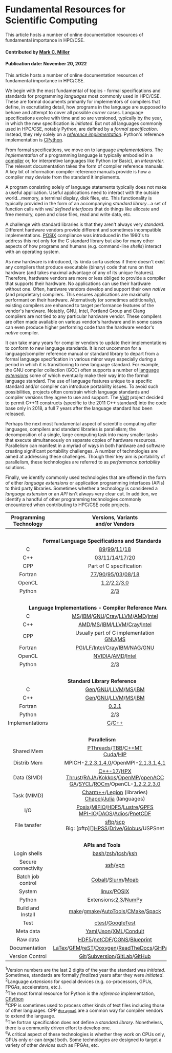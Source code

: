 # Fundamental Resources for Scientific Computing
<!--deck text start-->
This article hosts a number of online documentation resources of fundamental importance in HPC/CSE.
<!--deck text end-->

#### Contributed by [Mark C. Miller](https://github.com/markcmiller86 "Mark C. Miller GitHub Profile")
#### Publication date: November 20, 2022

This article hosts a number of online documentation resources of fundamental importance in HPC/CSE.

We begin with the most fundamental of topics - formal specifications and standards for programming *languages* most commonly used in HPC/CSE.
These are formal documents primarily for implementors of compilers that define, in excrutiating detail, how programs in the language are supposed to behave and attempt to cover all possible *corner* cases. Language specifications evolve with time and so are versioned, typically by the year, in which the new specification is *initiated*. But not all languages commonly used in HPC/CSE, notably Python, are defined by a *formal specification*.
Instead, they rely solely on a [*reference implementation*](https://en.wikipedia.org/wiki/Reference_implementation).
Python's reference implementation is [CPython](https://en.wikipedia.org/wiki/CPython).

From formal specifications, we move on to language *implementations*.
The *implementation* of a programming language is typically embodied in a [compiler](https://en.wikipedia.org/wiki/List_of_compilers) or, for interpretive languages like Python (or Basic), an *interpreter*. The relevant documentation takes the form of compiler reference manuals.
A key bit of information compiler reference manuals provide is how a compiler may deviate from the standard it implements.

A program consisting solely of language statements typically does not make a useful application.
Useful applications need to interact with the outside world...memory, a terminal display, disk files, etc.
This functionality is typically provided in the form of an accompanying *standard library*...a set of function calls with *well defined interfaces* that do things like allocate and free memory, open and close files, read and write data, etc.

A challenge with standard libraries is that they aren't always very *standard*.
Different hardware vendors provide different and sometimes incompatible implementations.
[POSIX](https://en.wikipedia.org/wiki/POSIX) compliance was introduced in the 1990's to address this not only for the C standard library but also for many other aspects of how programs and humans (e.g. command-line *shells*) interact with an operating system.

As new hardware is introduced, its kinda sorta useless if there doesn't exist any compilers that produce executable (binary) code that runs on that hardware (and takes maximal advantage of any of its unique features).
Therefore, hardware vendors are more or less obliged to provide a compiler that supports their hardware.
No applications can use their hardware without one.
Often, hardware vendors develop and support their own *native* (and proprietary) compilers.
This ensures applications are maximally performant on their hardware.
Alternatively (or sometimes additionally), existing compilers are enhanced to target performance features of the vendor's hardware. Notably, GNU, Intel, Portland Group and Clang compilers are not tied to any particular hardware vendor.
These compilers are often made available on various vendor's hardware and in some cases can even produce higher performing code than the hardware vendor's *native* compiler.

It can take many years for compiler vendors to update their implementations to conform to new language standards.
It is not uncommon for a language/compiler reference manual or standard library to depart from a formal language specification in various minor ways especially during a period in which it is transitioning to new language standard. For example, the GNU compiler collection (GCC) often supports a number of [language *extensions*](https://gcc.gnu.org/onlinedocs/gcc/C-Extensions.html) some of which eventually make their way into the formal language standard. The use of language features unique to a specific standard and/or compiler can introduce portability issues.
To avoid such possibilities, projects often constrain which language standards and compiler versions they agree to use and support. The [VisIt](https://visit-dav.github.io/visit-website/) project decided to permit C++11 constructs (specific to the 2011 C++ standard) into the code base only in 2018, a full 7 years after the language standard had been released.

Perhaps the next most fundamental aspect of scientific computing after languages, compilers and standard libraries is parallelism; the decomposition of a single, large computing task into many smaller tasks that execute simultaneously on separate copies of hardware resources.
Parallelism can manifest in a myriad of ways in both hardware and software creating significant portability challenges.
A number of technologies are aimed at addressing these challenges.
Though their key aim is portability of parallelism, these technologies are referred to as *performance portability* solutions.

Finally, we identify commonly used technologies that are offered in the form of either *language extensions* or application programming interfaces (APIs) to third party libraries.
Sometimes whether a technology is considered a *language extension* or an *API* isn't always very clear cut.
In addition, we identify a handful of other programming technologies commonly encountered when contributing to HPC/CSE code projects.

Programming<br>Technology | Versions, Variants<br>and/or Vendors | Other notes
:---: | :---: | ---:
&nbsp;|&nbsp;|&nbsp;<tr><td colspan=3 align="center">**Formal Language Specifications and Standards**</td></tr>
C | [89][c89-spec]/[99][c99-spec]/[11][c11-spec]/[18][c18-spec] | ([1][1])
C++ | [03][c++03-spec]/[11][c++11-spec]/[14][c++14-spec]/[17][c++17-spec]/[20][c++20-spec] | ([1][1])
CPP | Part of C specification | ([4][4])
Fortran | [77][f77-spec]/[90][f90-spec]/[95][f95-spec]/[03][f03-spec]/[08][f08-spec]/[18][f18-spec] | ([1][1])
OpenCL | [1.2][ocl1.2-spec]/[2.2][ocl2.2-spec]/[3.0][ocl3.0-spec] | ([2][2])
Python | [2][py2-spec]/[3][py3-spec]| ([3][3])
&nbsp;|&nbsp;|&nbsp;<tr><td colspan=3 align="center">**Language Implementations - Compiler Reference Manuals**</td></tr>
C | [MS][c-ms]/[IBM][c-ibm]/[GNU][c-gnu]/[Cray][c-cray]/[LLVM][c-clang]/[AMD][c-amd]/[Intel][c++-intel]
C++ | [AMD][c++-amd]/[MS][c++-ms]/[IBM][c++-ibm]/[LLVM][c++-clang]/[Cray][c++-cray]/[Intel][c++-intel]|
CPP | Usually part of C implementation<br>[GNU][cpp-gnu]/[MS][cpp-ms] |
Fortran | [PGI][f-pg]/[LF][f-lf]/[Intel][f-intel]/[Cray][f-cray]/[IBM][f-ibm]/[NAG][f-nag]/[GNU][f-gnu]
OpenCL | [NVIDIA][opencl-nvidia]/[AMD][opencl-amd]/[Intel][opencl-intel]|
Python | [2][py2]/[3][py3] |([3][3])
&nbsp;|&nbsp;|&nbsp;<tr><td colspan=3 align="center">**Standard Library Reference**</td></tr>
C | [Gen][c-stdlib-0]/[GNU][c-stdlib-gnu]/[LLVM][c-stdlib-llvm]/[MS][c-stdlib-ms]/[IBM][c-stdlib-ibm] | |
C++ | [Gen][c++-stdlib-0]/[GNU][c++-stdlib-gnu]/[LLVM][c++-stdlib-llvm]/[MS][c++-stdlib-ms]/[IBM][c++-stdlib-ibm] | |
Fortran | [0.2.1][f-stdlib-0.2.1] | ([5][5])
Python | [2][py-stdlib-2]/[3][py-stdlib-3] | |
Implementations | [C][imp-stdlib-c]/[C++][imp-stdlib-c++] | |
&nbsp;|&nbsp;|&nbsp;<tr><td colspan=3 align="center">**Parallelism**</td></tr>
Shared Mem | [PThreads][smpar-pthreads]/[TBB][smpar-tbb]/[C++MT][smpar-c++mt]<br>[Cuda][smpar-cuda]/[HIP][smpar-hip] | ([6][6]) |
Distrib Mem | MPICH-[2.2][dmpar-mpi-2.2],[3.1][dmpar-mpi-3.1],[4.0][dmpar-mpi-4.0]/OpenMPI-[2.1][dmpar-ompi-2.1],[3.1][dmpar-ompi-3.1],[4.1][dmpar-ompi-4.1] | |
Data (SIMD) | [C++-17][pparc-stl]/[HPX][pparc-hpx]<br>[Thrust][pparc-thrust]/[RAJA][pparc-raja]/[Kokkos][ppard-kokkos]/[OpenMP][smpar-omp-5.2]/[openACC][smpar-openacc]<br>[GA][ppard-ga]/[SYCL][pparc-sycl]/[ROCm][pparc-rocm]/OpenCL-[1.2][ocl1.2-spec],[2.2][ocl2.2-spec],[3.0][ocl3.0-spec] | |
Task (MIMD) | [Charm++][ppard-charm++]/[Legion][ppard-legion] (libraries)<br>[Chapel][ppard-chapel]/[Julia][ppard-julia] (languages)||
I/O | [Posix][api-posixio]/[MIFIO][api-mifio]/[HDF5][api-hdf5-1.12]/[Lustre][api-lustre]/[GPFS][api-gpfs]<br>[MPI-IO][api-mpiio]/[DAOS][api-daos]/[Adios][api-adios]/[PnetCDF][api-pnetcdf]
File tansfer | [sftp][api-sftp]/[scp][api-scp]<br>Big: [pftp][][HPSS][api-hpss]/[Drive][api-gdrive]/[Globus][api-globus]/USPSnet
&nbsp;|&nbsp;|&nbsp;<tr><td colspan=3 align="center">**APIs and Tools**</td></tr>
Login shells | [bash][api-bash]/[zsh][api-zsh]/[tcsh][api-tcsh]/[ksh][api-ksh]
Secure<br>connectivity | [ssh][api-ssh]/[vpn][api-vpn]
Batch job<br>control | [Cobalt][api-cobalt]/[Slurm][api-slurm]/[Moab][api-moab]
System | [linux][api-sys-linux]/[POSIX][api-sys-posix] | |
Python | Extensions:[2][api-pyc-2],[3][api-pyc-3]/[NumPy][api-py-numpy] | |
Build and<br>Install | [make][api-make]/[gmake][api-gmake]/[AutoTools][api-autotools]/[CMake][api-cmake]/[Spack][api-spack]
Test | [ctest][api-ctest]/[GoogleTest][api-gtest] 
Meta data | [Yaml][api-yaml]/[Json][api-json]/[XML][api-xml]/[Conduit][api-conduit]
Raw data | [HDF5][api-hdf5]/[netCDF][api-netcdf]/[CGNS][api-cgns]/[Blueprint][api-blueprint]
Documentation | [LaTex][api-latex]/[GFM][api-gfm]/[reST][api-rest]/[Doxygen][api-doxygen]/[ReadTheDocs][api-rtd]/[GHPages][api-ghpages]
Version Control | [Git][api-git]/[Subversion][api-svn]/[GitLab][api-gitlab]/[GitHub][api-github]


[//]: # (Table footnotes. Text is dup'd for rendered HTML and balloon help)

[1]: #a1 "Version numbers are the last 2 digits of the year the standard was *initiated*. Sometimes, standards are formally *finalized* years after they were *initiated*."
[2]: #a2 "Language *extensions* for special devices (e.g. co-processors, GPUs, FPGAs, accelerators, etc.)."
[3]: #a3 "The most formal resource for Python is the [language reference](https://docs.python.org/dev/reference/) and the *reference* implementation, [CPython](https://github.com/python/cpython)"
[4]: #a4 "CPP is sometimes used to process other kinds of text files including those of other languages. CPP `#pragma`s are a common way for compiler vendors to extend the language."
[5]: #a5 "The fortran specification does not define a *standard library*. Nonetheless, there is a community driven effort to develop one."
[6]: #a6 "A critical aspect of these technologies is whether they work on CPUs only, GPUs only or can *target* both. Some technologies are designed to target a variety of other *devices* such as FPGAs, etc."

<a name="a1"></a><sup>1</sup>Version numbers are the last 2 digits of the year the standard was *initiated*. Sometimes, standards are formally *finalized* years after they were *initiated*.<br>
<a name="a2"></a><sup>2</sup>Language *extensions* for special devices (e.g. co-processors, GPUs, FPGAs, accelerators, etc.).<br>
<a name="a3"></a><sup>3</sup>The most formal resource for Python is the *reference* implementation, [CPython](https://en.wikipedia.org/wiki/CPython)<br>
<a name="a4"></a><sup>4</sup>CPP is sometimes used to process other kinds of text files including those of other languages. CPP [`#pragma`s](https://gcc.gnu.org/onlinedocs/cpp/Pragmas.html) are a common way for compiler vendors to extend the language.<br>
<a name="a5"></a><sup>5</sup>The fortran specification does not define a *standard library*. Nonetheless, there is a community driven effort to develop one.<br>
<a name="a6"></a><sup>6</sup>A critical aspect of these technologies is whether they work on CPUs only, GPUs only or can *target* both. Some technologies are designed to target a variety of other *devices* such as FPGAs, etc.

[//]: # (Formal C language specification URLs)

[c89-spec]: http://port70.net/~nsz/c/c89/c89-draft.html
[c99-spec]: https://open-std.org/JTC1/SC22/WG14/www/docs/n1256.pdf
[c11-spec]: https://www.open-std.org/jtc1/sc22/WG14/www/docs/n1570.pdf
[c18-spec]: https://web.archive.org/web/20181230041359if_/http://www.open-std.org/jtc1/sc22/wg14/www/abq/c17_updated_proposed_fdis.pdf

[//]: # (Formal C++ language specification URLs)

[c++03-spec]: https://www.open-std.org/Jtc1/sc22/WG21/docs/papers/2001/n1316/
[c++11-spec]: https://www.open-std.org/Jtc1/sc22/WG21/docs/papers/2011/n3242.pdf
[c++14-spec]: https://www.open-std.org/Jtc1/sc22/WG21/docs/papers/2013/n3797.pdf
[c++17-spec]: https://www.open-std.org/Jtc1/sc22/WG21/docs/papers/2017/n4659.pdf
[c++20-spec]: https://www.open-std.org/Jtc1/sc22/WG21/docs/papers/2020/n4849.pdf

[//]: # (Formal Fortran language specification URLs)

[f77-spec]: https://web.archive.org/web/20070205092427/http://www.fortran.com/fortran/F77_std/rjcnf0001.html
[f90-spec]: https://wg5-fortran.org/N001-N1100/N692.pdf
[f95-spec]: https://wg5-fortran.org/N1151-N1200/N1191.pdf
[f03-spec]: https://wg5-fortran.org/N1601-N1650/N1601.pdf
[f08-spec]: https://j3-fortran.org/doc/year/10/10-007r1.pdf
[f18-spec]: https://j3-fortran.org/doc/year/18/18-007r1.pdf

[//]: # (OpenCL language specification URLs)

[ocl1.2-spec]: https://www.khronos.org/registry/OpenCL/specs/opencl-1.2.pdf
[ocl2.2-spec]: https://www.khronos.org/registry/OpenCL/specs/2.2/html/OpenCL_API.html
[ocl3.0-spec]: https://www.khronos.org/registry/OpenCL/specs/3.0-unified/html/OpenCL_C.html

[//]: # (Python language reference URLs)
[py2-spec]: https://docs.python.org/2/reference/
[py3-spec]: https://docs.python.org/3/reference/

[cpp-gnu]: https://gcc.gnu.org/onlinedocs/cpp/
[cpp-ms]: https://docs.microsoft.com/en-us/cpp/preprocessor/c-cpp-preprocessor-reference?view=msvc-170

[//]: # (C language reference URLs)

[c-gnu]: https://www.gnu.org/software/gnu-c-manual/gnu-c-manual.pdf
[c-cray]: https://support.hpe.com/hpesc/public/docDisplay?docId=a00115116en_us&docLocale=en_US&page=The_Cray_Compiling_Environment.html
[c-ibm]: https://www.ibm.com/docs/en/ssw_ibm_i_71/rzarg/sc097852.pdf
[c-ms]: https://docs.microsoft.com/en-us/cpp/c-language/c-language-reference?view=msvc-170
[c-clang]: https://clang.llvm.org
[c-amd]: https://developer.amd.com/amd-aocc/

[//]: # (C++ language reference URLs)

[c++-intel]: https://www.intel.com/content/www/us/en/develop/documentation/cpp-compiler-developer-guide-and-reference/top.html
[c++-cray]: https://support.hpe.com/hpesc/public/docDisplay?docId=a00115116en_us&docLocale=en_US&page=The_Cray_Compiling_Environment.html
[c++-ibm]: https://www.ibm.com/docs/en/ssw_ibm_i_71/rzarg/sc097852.pdf
[c++-ms]: https://docs.microsoft.com/en-us/cpp/cpp/cpp-language-reference?view=msvc-170
[c++-amd]: https://developer.amd.com/amd-aocc/
[c++-clang]: https://clang.llvm.org/cxx_status.html

[//]: # (Fortran language reference URLs)

[f-pg]: https://www.pgroup.com/resources/docs/17.10/x86/fortran-ref-guide/index.htm "Portland Group Compilers"
[f-lf]: http://www.lahey.com/docs/LangRefEXP73_revG05.pdf "Lahey/Fujitsu Fortran 95"
[f-intel]: https://www.intel.com/content/www/us/en/develop/documentation/fortran-compiler-oneapi-dev-guide-and-reference/top/language-reference.html "All Fortran standards 90-18"
[f-cray]: https://support.hpe.com/hpesc/public/docDisplay?docId=a00115296en_us&page=About_the_Cray_Fortran_Reference_Manual.html
[f-ibm]: https://www.ibm.com/support/pages/system/files/support/swg/swgdocs.nsf/0/7e46ea600b6646d0852579dc00331978/$FILE/langref.pdf
[f-nag]: https://www.nag.com/nagware/np/r70_doc/compiler.pdf
[f-gnu]: https://devdocs.io/gnu_fortran/

[//]: # (GPU language reference URLs)

[opencl-amd]: https://rocmdocs.amd.com/en/latest/Programming_Guides/Opencl-programming-guide.html#opencl-programming-guide
[opencl-intel]: https://www.intel.com/content/www/us/en/develop/documentation/iocl_rt_ref/top.html
[opencl-nvidia]: https://developer.download.nvidia.com/compute/DevZone/docs/html/OpenCL/doc/OpenCL_Programming_Guide.pdf

[//]: # (Pythone language reference URLs)

[py2]: https://docs.python.org/2/reference/
[py3]: https://docs.python.org/3/reference/

[//]: # (Standard libraries)

[c-stdlib-0]: https://cplusplus.com/reference/clibrary/
[c++-stdlib-0]: https://www.cplusplus.com/reference/
[c-stdlib-gnu]: https://gcc.gnu.org/onlinedocs/libc/
[c++-stdlib-gnu]: https://gcc.gnu.org/onlinedocs/libstdc++/
[c-stdlib-llvm]: https://libc.llvm.org/
[c++-stdlib-llvm]: https://libcxx.llvm.org/
[c-stdlib-ms]: https://learn.microsoft.com/en-us/cpp/c-runtime-library/c-run-time-library-reference?view=msvc-170
[c++-stdlib-ms]: https://docs.microsoft.com/en-us/cpp/standard-library/cpp-standard-library-reference?view=msvc-170
[c-stdlib-ibm]: https://www.ibm.com/docs/en/i/7.3?topic=c-ile-cc-runtime-library-functions
[c++-stdlib-ibm]: https://www.ibm.com/docs/en/i/7.3?topic=c-ile-cc-runtime-library-functions
[py-stdlib-2]: https://docs.python.org/2.7/library/
[py-stdlib-3]: https://docs.python.org/3.8/library/
[f-stdlib-0.2.1]: https://github.com/fortran-lang/stdlib
[imp-stdlib-c]: https://en.wikipedia.org/wiki/C_standard_library#Implementations
[imp-stdlib-c++]: https://en.wikipedia.org/wiki/C%2B%2B_Standard_Library#Implementations

[//]: # (Shared Memory Parallelism)

[smpar-pthreads]: https://hpc-tutorials.llnl.gov/posix/AppendixA/
[smpar-tbb]: https://spec.oneapi.io/versions/latest/elements/oneTBB/source/nested-index.html
[smpar-c++mt]: https://cplusplus.com/reference/multithreading/
[smpar-cuda]: https://docs.nvidia.com/cuda/cuda-runtime-api/index.html
[smpar-hip]: https://github.com/RadeonOpenCompute/ROCm/raw/rocm-4.5.2/AMD_HIP_Programming_Guide.pdf
[smpar-omp-3.1]: https://www.openmp.org/wp-content/uploads/OpenMP3.1.pdf
[smpar-omp-4.5]: https://www.openmp.org/wp-content/uploads/openmp-4.5.pdf
[smpar-omp-5.2]: https://www.openmp.org/wp-content/uploads/OpenMP-API-Specification-5-2.pdf
[smpar-openacc]: https://www.openacc.org/sites/default/files/inline-files/openacc-guide.pdf

[//]: # (Distributed Memory Parallelism)

[dmpar-mpi-1.3]: https://www.mpi-forum.org/docs/mpi-1.3/mpi-report-1.3-2008-05-30.pdf
[dmpar-mpi-2.2]: https://www.mpi-forum.org/docs/mpi-2.2/mpi22-report.pdf
[dmpar-mpi-3.1]: https://www.mpi-forum.org/docs/mpi-3.1/mpi31-report.pdf
[dmpar-mpi-4.0]: https://www.mpi-forum.org/docs/mpi-4.0/mpi40-report.pdf
[dmpar-ompi-4.1]: https://www.open-mpi.org/doc/v4.1/
[dmpar-ompi-4.0]: https://www.open-mpi.org/doc/v4.0/
[dmpar-ompi-3.1]: https://www.open-mpi.org/doc/v3.1/
[dmpar-ompi-2.1]: https://www.open-mpi.org/doc/v2.1/

[//]: # (Portable Parallelism via Abstract Code)

[pparc-stl]: https://en.cppreference.com/w/cpp/experimental/parallelism
[pparc-hpx]: https://hpx-docs.stellar-group.org/latest/html/index.html
[pparc-thrust]: https://thrust.github.io/doc/modules.html
[pparc-raja]: https://raja.readthedocs.io/en/develop/sphinx/user_guide/index.html
[pparc-sycl]: https://sycl.readthedocs.io/en/latest/
[pparc-rocm]: https://rocmdocs.amd.com/_/downloads/en/latest/pdf/

[//]: # (Portable Parallelism via Abstract Data)

[ppard-kokkos]: https://kokkos.org/programming-guide/
[ppard-ga]: https://hpc.pnl.gov/globalarrays/documentation.shtml
[ppard-legion]: https://legion.stanford.edu/pdfs/legion-manual.pdf
[ppard-charm++]: https://charm.readthedocs.io/en/latest/charm++/manual.html
[ppard-chapel]: https://chapel-lang.org/docs/language/spec/index.html
[ppard-julia]: https://julialang.org/blog/2019/07/multithreading/

[//]: # (Commonly used APIs)

[api-pyc-2]: https://docs.python.org/2.7/extending/extending.html 
[api-pyc-3]: https://docs.python.org/3.10/extending/extending.html
[api-py-numpy]: https://numpy.org/doc/stable/reference/index.html#reference
[api-sys-linux]: https://man7.org/linux/man-pages/man2/syscalls.2.html
[api-sys-posix]: https://docs.oracle.com/cd/E19048-01/chorus4/806-3328/6jcg1bm05/index.html
[api-mifio]: https://www.hdfgroup.org/2017/03/mif-parallel-io-with-hdf5/
[api-posixio]: https://www.gnu.org/software/libc/manual/html_mono/libc.html#I_002fO-Overview
[api-hdf5-1.12]: https://docs.hdfgroup.org/hdf5/v1_12/index.html
[api-lustre]: https://doc.lustre.org/lustre_manual.xhtml#file_striping.lfs_setstripe
[api-gpfs]: https://www.ibm.com/docs/en/STXKQY_5.1.5/pdf/scale_cpr.pdf
[api-daos]: https://docs.daos.io/v2.2/user/workflow/
[api-adios]: https://adios2.readthedocs.io/en/latest/
[api-pnetcdf]: https://parallel-netcdf.github.io/wiki/Documentation.html
[api-mpiio]: https://www.mpi-forum.org/docs/mpi-4.0/mpi40-report.pdf?#page=683

[api-sftp]: https://access.redhat.com/articles/5594481
[api-scp]: https://www.computerhope.com/unix/scp.htm

[api-hpss]: https://www.hpss-collaboration.org/documents/HPSS_7.5.3_Users_Guide.pdf?#page=9
[api-gdrive]: https://support.google.com/a/users/answer/9282958?hl=en
[api-globus]: https://docs.globus.org/cli/


[api-zsh]: https://zsh.sourceforge.io/Guide/zshguide.html
[api-bash]: https://www.gnu.org/software/bash/manual/bash.html
[api-ksh]: https://docs.oracle.com/cd/E36784_01/html/E36870/ksh-1.html
[api-tcsh]: https://linux.die.net/man/1/tcsh

[api-ssh]: https://man.openbsd.org/ssh
[api-vpn]: https://en.wikipedia.org/wiki/Virtual_private_network

[api-make]: https://man7.org/linux/man-pages/man1/make.1p.html
[api-gmake]: https://www.gnu.org/software/make/manual/make.html
[api-cmake]: https://cmake.org/cmake/help/latest/
[api-spack]: https://spack.readthedocs.io/en/latest/
[api-autotools]: https://www.lrde.epita.fr/~adl/autotools.html

[api-ctest]: https://cmake.org/cmake/help/latest/manual/ctest.1.html
[api-gtest]: https://google.github.io/googletest/

[api-yaml]: https://yaml.org/spec/1.2.2/
[api-json]: https://www.json.org/json-en.html
[api-xml]: https://www.w3.org/TR/xml/
[api-conduit]: https://llnl-conduit.readthedocs.io/en/latest/index.html

[api-hdf5]: https://docs.hdfgroup.org/hdf5/v1_12/_r_m.html
[api-netcdf]: https://docs.unidata.ucar.edu/nug/current/
[api-cgns]: https://cgns.github.io/CGNS_docs_current/user/index.html
[api-blueprint]: https://llnl-conduit.readthedocs.io/en/latest/blueprint.html

[api-latex]: https://www.latex-project.org/help/documentation/
[api-gfm]: https://www.markdownguide.org/tools/github-pages/
[api-rest]: https://docutils.sourceforge.io/rst.html
[api-doxygen]: https://www.doxygen.nl/manual/
[api-rtd]: https://docs.readthedocs.io/en/stable/tutorial/
[api-ghpages]: https://docs.github.com/en/pages/getting-started-with-github-pages/about-github-pages

[api-git]: https://git-scm.com/docs/user-manual
[api-svn]: https://svnbook.red-bean.com
[api-gitlab]: https://docs.gitlab.com
[api-github]: https://docs.github.com/en

[api-slurm]: https://slurm.schedmd.com
[api-cobalt]: https://trac.mcs.anl.gov/projects/cobalt/wiki/CommandReference
[api-moab]: https://iitj.ac.in/uploaded_docs/cc/HPC_training/mcmuserguide.pdf


<!---
Publish: yes
Pinned: no
RSS update: 2022-11-20
Topics: online learning
--->
